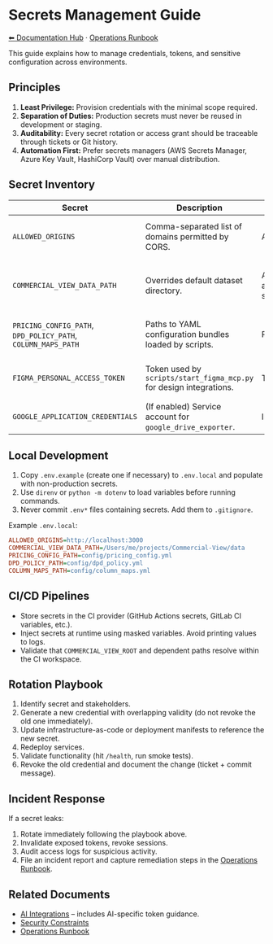 # Secrets Management Guide

[⬅ Documentation Hub](index.md) · [Operations Runbook](operations-runbook.md)

This guide explains how to manage credentials, tokens, and sensitive configuration across environments.

## Principles

1. **Least Privilege:** Provision credentials with the minimal scope required.
2. **Separation of Duties:** Production secrets must never be reused in development or staging.
3. **Auditability:** Every secret rotation or access grant should be traceable through tickets or Git history.
4. **Automation First:** Prefer secrets managers (AWS Secrets Manager, Azure Key Vault, HashiCorp Vault) over manual distribution.

## Secret Inventory

| Secret | Description | Scope | Storage |
|--------|-------------|-------|---------|
| `ALLOWED_ORIGINS` | Comma-separated list of domains permitted by CORS. | API | Environment variable / deployment config. |
| `COMMERCIAL_VIEW_DATA_PATH` | Overrides default dataset directory. | API & analytics scripts | `.env` for local, secrets manager in cloud. |
| `PRICING_CONFIG_PATH`, `DPD_POLICY_PATH`, `COLUMN_MAPS_PATH` | Paths to YAML configuration bundles loaded by scripts. | Pipelines | Secrets manager or deployment manifest. |
| `FIGMA_PERSONAL_ACCESS_TOKEN` | Token used by `scripts/start_figma_mcp.py` for design integrations. | Tooling | Secret manager with rotation policy. |
| `GOOGLE_APPLICATION_CREDENTIALS` | (If enabled) Service account for `google_drive_exporter`. | Integrations | GCP Secret Manager / Vault. |

## Local Development

1. Copy `.env.example` (create one if necessary) to `.env.local` and populate with non-production secrets.
2. Use `direnv` or `python -m dotenv` to load variables before running commands.
3. Never commit `.env*` files containing secrets. Add them to `.gitignore`.

Example `.env.local`:

```ini
ALLOWED_ORIGINS=http://localhost:3000
COMMERCIAL_VIEW_DATA_PATH=/Users/me/projects/Commercial-View/data
PRICING_CONFIG_PATH=config/pricing_config.yml
DPD_POLICY_PATH=config/dpd_policy.yml
COLUMN_MAPS_PATH=config/column_maps.yml
```

## CI/CD Pipelines

- Store secrets in the CI provider (GitHub Actions secrets, GitLab CI variables, etc.).
- Inject secrets at runtime using masked variables. Avoid printing values to logs.
- Validate that `COMMERCIAL_VIEW_ROOT` and dependent paths resolve within the CI workspace.

## Rotation Playbook

1. Identify secret and stakeholders.
2. Generate a new credential with overlapping validity (do not revoke the old one immediately).
3. Update infrastructure-as-code or deployment manifests to reference the new secret.
4. Redeploy services.
5. Validate functionality (hit `/health`, run smoke tests).
6. Revoke the old credential and document the change (ticket + commit message).

## Incident Response

If a secret leaks:

1. Rotate immediately following the playbook above.
2. Invalidate exposed tokens, revoke sessions.
3. Audit access logs for suspicious activity.
4. File an incident report and capture remediation steps in the [Operations Runbook](operations-runbook.md).

## Related Documents

- [AI Integrations](ai-integrations.md) – includes AI-specific token guidance.
- [Security Constraints](security_constraints.md)
- [Operations Runbook](operations-runbook.md)
